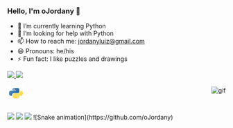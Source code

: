 ### Hello, I'm oJordany 👋

- 🌱 I’m currently learning Python
- 🤔 I’m looking for help with Python
- 📫 How to reach me: jordanyluiz@gmail.com
- 😄 Pronouns: he/his
- ⚡ Fun fact: I like puzzles and drawings

 <div>
  <a href="https://github.com/oJordany">
  <img height="130em" src="https://github-readme-stats.vercel.app/api?username=oJordany&show_icons=true&theme=gruvbox&include_all_commits=true&count_private=true"/>
  <img height="130em" src="https://github-readme-stats.vercel.app/api/top-langs/?username=oJordany&layout=compact&langs_count=7&theme=gruvbox"/>
</div>
  
<div style="display: inline_block"><br>
  <img align="center" alt="Python" height="30" width="40" src="https://raw.githubusercontent.com/devicons/devicon/master/icons/python/python-original.svg">
  <img align="right" alt="gif" src="https://media.discordapp.net/attachments/882268453392756778/882271100950700052/AREmoji_20210831_113059_14.gif?width=190&height=190">
</div>
  
##
  
<div>
  <a href="https://instagram.com/Ojordany" target="_blank"><img src="https://img.shields.io/badge/-Instagram-%23E4405F?style=for-the-badge&logo=instagram&logoColor=white" target="_blank"></a>
  <a href = "mailto:jordanyluiz@gmail.com"><img src="https://img.shields.io/badge/-Gmail-%23333?style=for-the-badge&logo=gmail&logoColor=white" target="_blank"></a>
  <a href="https://www.linkedin.com/in/luiz-silva-759a491b9" target="_blank"><img src="https://img.shields.io/badge/-LinkedIn-%230077B5?style=for-the-badge&logo=linkedin&logoColor=white" target="_blank"></a> 
![Snake animation](https://github.com/oJordany)
